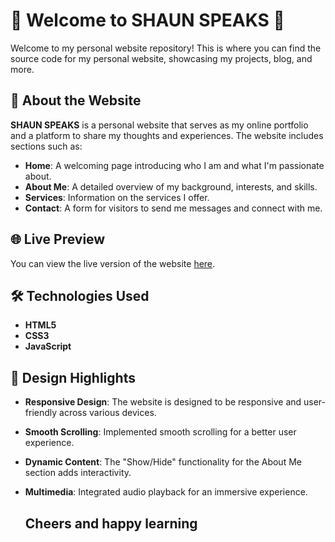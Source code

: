 # 🌟 Welcome to SHAUN SPEAKS 🌟

Welcome to my personal website repository! This is where you can find the source code for my personal website, showcasing my projects, blog, and more.

## 📜 About the Website

**SHAUN SPEAKS** is a personal website that serves as my online portfolio and a platform to share my thoughts and experiences. The website includes sections such as:

- **Home**: A welcoming page introducing who I am and what I'm passionate about.
- **About Me**: A detailed overview of my background, interests, and skills.
- **Services**: Information on the services I offer.
- **Contact**: A form for visitors to send me messages and connect with me.

## 🌐 Live Preview

You can view the live version of the website [here](https://23me30056.github.io/ONLYSHAUN/#home).

## 🛠️ Technologies Used

- **HTML5**
- **CSS3**
- **JavaScript**


## 🎨 Design Highlights

- **Responsive Design**: The website is designed to be responsive and user-friendly across various devices.
- **Smooth Scrolling**: Implemented smooth scrolling for a better user experience.
- **Dynamic Content**: The "Show/Hide" functionality for the About Me section adds interactivity.
- **Multimedia**: Integrated audio playback for an immersive experience.

   ## Cheers and happy learning
